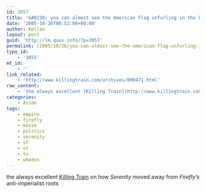 ```yaml
---
id: 3057
title: '&#8230; you can almost see the American Flag unfurling in the background as  Mal finishes his speech'
date: '2005-10-26T00:52:00+00:00'
author: Kellan
layout: post
guid: 'http://lm.quxx.info/?p=3057'
permalink: /2005/10/26/you-can-almost-see-the-american-flag-unfurling-in-the-background-as-mal-finishes-his-speech/
typo_id:
    - '3055'
mt_id:
    - ''
link_related:
    - 'http://www.killingtrain.com/archives/000471.html'
raw_content:
    - 'the always excellent [Killing Train](http://www.killingtrain.com) on how _Serenity_ moved away from _Firefly\''s_ anti-imperialist roots'
categories:
    - Aside
tags:
    - empire
    - firefly
    - movie
    - politics
    - serenity
    - sf
    - st
    - tv
    - whedon
---
```


the always excellent [Killing Train](http://www.killingtrain.com) on how *Serenity* moved away from *Firefly’s* anti-imperialist roots